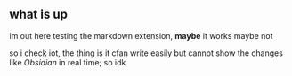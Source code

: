 ## what is up
im out here testing the markdown extension, **maybe** it works maybe not

so i check iot, the thing is it cfan write easily but cannot show the changes like _Obsidian_ in real time;
so idk
